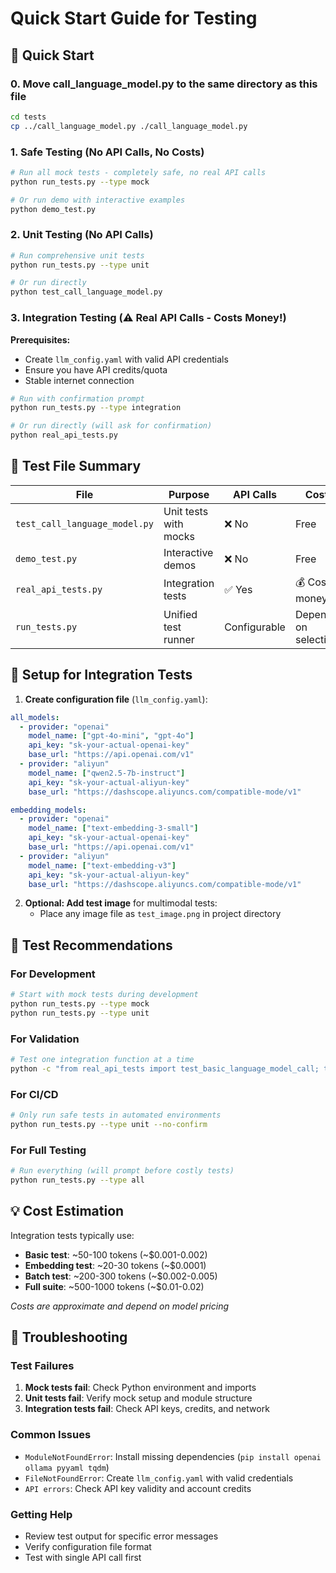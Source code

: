# Quick Start Guide for Testing

## 🚀 Quick Start

### 0. Move call_language_model.py to the same directory as this file

```bash
cd tests
cp ../call_language_model.py ./call_language_model.py
```

### 1. Safe Testing (No API Calls, No Costs)

```bash
# Run all mock tests - completely safe, no real API calls
python run_tests.py --type mock

# Or run demo with interactive examples
python demo_test.py
```

### 2. Unit Testing (No API Calls)

```bash
# Run comprehensive unit tests
python run_tests.py --type unit

# Or run directly
python test_call_language_model.py
```

### 3. Integration Testing (⚠️ Real API Calls - Costs Money!)

**Prerequisites:**
- Create `llm_config.yaml` with valid API credentials
- Ensure you have API credits/quota
- Stable internet connection

```bash
# Run with confirmation prompt
python run_tests.py --type integration

# Or run directly (will ask for confirmation)
python real_api_tests.py
```

## 📁 Test File Summary

| File | Purpose | API Calls | Cost |
|------|---------|-----------|------|
| `test_call_language_model.py` | Unit tests with mocks | ❌ No | Free |
| `demo_test.py` | Interactive demos | ❌ No | Free |
| `real_api_tests.py` | Integration tests | ✅ Yes | 💰 Costs money |
| `run_tests.py` | Unified test runner | Configurable | Depends on selection |

## 🔧 Setup for Integration Tests

1. **Create configuration file** (`llm_config.yaml`):

```yaml
all_models:
  - provider: "openai"
    model_name: ["gpt-4o-mini", "gpt-4o"]
    api_key: "sk-your-actual-openai-key"
    base_url: "https://api.openai.com/v1"
  - provider: "aliyun"
    model_name: ["qwen2.5-7b-instruct"]
    api_key: "sk-your-actual-aliyun-key"
    base_url: "https://dashscope.aliyuncs.com/compatible-mode/v1"

embedding_models:
  - provider: "openai"
    model_name: ["text-embedding-3-small"]
    api_key: "sk-your-actual-openai-key"
    base_url: "https://api.openai.com/v1"
  - provider: "aliyun"
    model_name: ["text-embedding-v3"]
    api_key: "sk-your-actual-aliyun-key"
    base_url: "https://dashscope.aliyuncs.com/compatible-mode/v1"
```

2. **Optional: Add test image** for multimodal tests:
   - Place any image file as `test_image.png` in project directory

## 🎯 Test Recommendations

### For Development
```bash
# Start with mock tests during development
python run_tests.py --type mock
python run_tests.py --type unit
```

### For Validation
```bash
# Test one integration function at a time
python -c "from real_api_tests import test_basic_language_model_call; test_basic_language_model_call()"
```

### For CI/CD
```bash
# Only run safe tests in automated environments
python run_tests.py --type unit --no-confirm
```

### For Full Testing
```bash
# Run everything (will prompt before costly tests)
python run_tests.py --type all
```

## 💡 Cost Estimation

Integration tests typically use:
- **Basic test**: ~50-100 tokens (~$0.001-0.002)
- **Embedding test**: ~20-30 tokens (~$0.0001)
- **Batch test**: ~200-300 tokens (~$0.002-0.005)
- **Full suite**: ~500-1000 tokens (~$0.01-0.02)

*Costs are approximate and depend on model pricing*

## 🐛 Troubleshooting

### Test Failures
1. **Mock tests fail**: Check Python environment and imports
2. **Unit tests fail**: Verify mock setup and module structure
3. **Integration tests fail**: Check API keys, credits, and network

### Common Issues
- `ModuleNotFoundError`: Install missing dependencies (`pip install openai ollama pyyaml tqdm`)
- `FileNotFoundError`: Create `llm_config.yaml` with valid credentials
- `API errors`: Check API key validity and account credits

### Getting Help
- Review test output for specific error messages
- Verify configuration file format
- Test with single API call first
